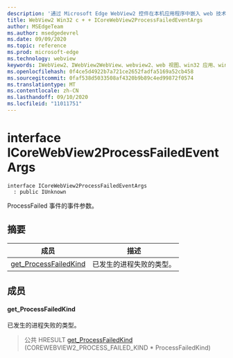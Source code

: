 ```yaml
---
description: '通过 Microsoft Edge WebView2 控件在本机应用程序中嵌入 web 技术 (HTML、CSS 和 JavaScript) '
title: WebView2 Win32 c + + ICoreWebView2ProcessFailedEventArgs
author: MSEdgeTeam
ms.author: msedgedevrel
ms.date: 09/09/2020
ms.topic: reference
ms.prod: microsoft-edge
ms.technology: webview
keywords: IWebView2、IWebView2WebView、webview2、web 视图、win32 应用、win32、edge、ICoreWebView2、ICoreWebView2Controller、浏览器控件、边缘 html、ICoreWebView2ProcessFailedEventArgs
ms.openlocfilehash: 0f4ce5d4922b7a721ce2652fadfa5169a52cb458
ms.sourcegitcommit: 0faf538d5033508af4320b9b89c4ed99872f0574
ms.translationtype: MT
ms.contentlocale: zh-CN
ms.lasthandoff: 09/10/2020
ms.locfileid: "11011751"
---
```

# interface ICoreWebView2ProcessFailedEventArgs 

```
interface ICoreWebView2ProcessFailedEventArgs
  : public IUnknown
```

ProcessFailed 事件的事件参数。

## 摘要

 成员                        | 描述
--------------------------------|---------------------------------------------
[get_ProcessFailedKind](#get_processfailedkind) | 已发生的进程失败的类型。

## 成员

#### get_ProcessFailedKind 

已发生的进程失败的类型。

> 公共 HRESULT [get_ProcessFailedKind](#get_processfailedkind) (COREWEBVIEW2_PROCESS_FAILED_KIND * ProcessFailedKind) 

